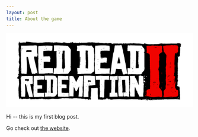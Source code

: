 ```yaml
---
layout: post
title: About the game
---
```


![rdr2 image](/images/rdr2.png)

Hi -- this is my first blog post.

Go check out [the website](https://www.rockstargames.com/reddeadredemption2/restricted-content/agegate/form?redirect=https%3A%2F%2Fwww.rockstargames.com%2Freddeadredemption2%2F&options=&locale=en_us).
